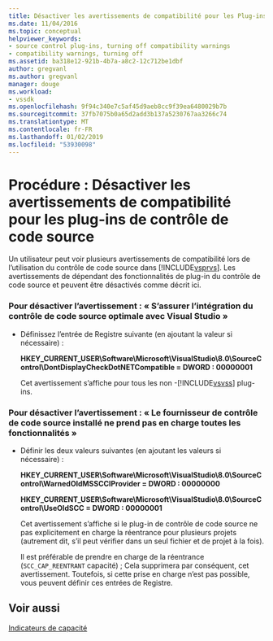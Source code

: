 ```yaml
---
title: Désactiver les avertissements de compatibilité pour les Plug-ins de contrôle de code Source | Microsoft Docs
ms.date: 11/04/2016
ms.topic: conceptual
helpviewer_keywords:
- source control plug-ins, turning off compatibility warnings
- compatibility warnings, turning off
ms.assetid: ba318e12-921b-4b7a-a8c2-12c712be1dbf
author: gregvanl
ms.author: gregvanl
manager: douge
ms.workload:
- vssdk
ms.openlocfilehash: 9f94c340e7c5af45d9aeb8cc9f39ea6480029b7b
ms.sourcegitcommit: 37fb7075b0a65d2add3b137a5230767aa3266c74
ms.translationtype: MT
ms.contentlocale: fr-FR
ms.lasthandoff: 01/02/2019
ms.locfileid: "53930098"
---
```

# <a name="how-to-turn-off-compatibility-warnings-for-source-control-plug-ins"></a>Procédure : Désactiver les avertissements de compatibilité pour les plug-ins de contrôle de code source
Un utilisateur peut voir plusieurs avertissements de compatibilité lors de l’utilisation du contrôle de code source dans [!INCLUDE[vsprvs](../code-quality/includes/vsprvs_md.md)]. Les avertissements de dépendant des fonctionnalités de plug-in du contrôle de code source et peuvent être désactivés comme décrit ici.  
  
### <a name="to-disable-the-warning-to-ensure-optimal-source-control-integration-with-visual-studio"></a>Pour désactiver l’avertissement : « S’assurer l’intégration du contrôle de code source optimale avec Visual Studio »  
  
- Définissez l’entrée de Registre suivante (en ajoutant la valeur si nécessaire) :  
  
   **HKEY_CURRENT_USER\Software\Microsoft\VisualStudio\8.0\SourceControl\DontDisplayCheckDotNETCompatible = DWORD : 00000001**  
  
   Cet avertissement s’affiche pour tous les non -[!INCLUDE[vsvss](../extensibility/includes/vsvss_md.md)] plug-ins.  
  
### <a name="to-disable-the-warning-the-installed-source-control-provider-does-not-support-all-the-capabilities"></a>Pour désactiver l’avertissement : « Le fournisseur de contrôle de code source installé ne prend pas en charge toutes les fonctionnalités »  
  
-   Définir les deux valeurs suivantes (en ajoutant les valeurs si nécessaire) :  
  
     **HKEY_CURRENT_USER\Software\Microsoft\VisualStudio\8.0\SourceControl\WarnedOldMSSCCIProvider = DWORD : 00000000**  
  
    **HKEY_CURRENT_USER\Software\Microsoft\VisualStudio\8.0\SourceControl\UseOldSCC = DWORD : 00000001**  
  
     Cet avertissement s’affiche si le plug-in de contrôle de code source ne pas explicitement en charge la réentrance pour plusieurs projets (autrement dit, s’il peut vérifier dans un seul fichier et de projet à la fois).  
  
     Il est préférable de prendre en charge de la réentrance (`SCC_CAP_REENTRANT` capacité) ; Cela supprimera par conséquent, cet avertissement. Toutefois, si cette prise en charge n’est pas possible, vous peuvent définir ces entrées de Registre.  
  
## <a name="see-also"></a>Voir aussi  
 [Indicateurs de capacité](../extensibility/capability-flags.md)